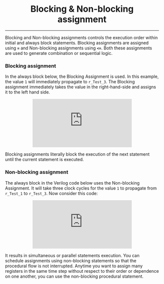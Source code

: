 <center>
    <h1>Blocking & Non-blocking assignment</h1>
</center>

---

Blocking and Non-blocking assignments controls the execution order within initial and always block statements. Blocking assignments are assigned using **`=`** and Non-blocking assignments using **`<=`**. Both these assignments are used to generate combination or sequential logic.

### Blocking assignment

In the always block below, the Blocking Assignment is used. In this example, the value `1` will immediately propagate to `r_Test_3`. The Blocking assignment immediately takes the value in the right-hand-side and assigns it to the left hand side.

<center>
    <iframe
        src="https://carbon.now.sh/embed?bg=rgba%28171%2C+184%2C+195%2C+1%29&t=seti&wt=none&l=verilog&width=680&ds=true&dsyoff=0px&dsblur=0px&wc=false&wa=true&pv=9px&ph=9px&ln=false&fm=hack&fs=14px&lh=133%25&si=false&es=2x&wm=false&code=always%2520%2540%28posedge%2520i_clock%29%2520begin%250A%2520%2520%2520%2520r_Test_1%2520%253D%25201%27b1%253B%250A%2520%2520%2520%2520r_Test_2%2520%253D%2520r_Test_1%253B%250A%2520%2520%2520%2520r_Test_3%2520%253D%2520r_Test_2%253B%250Aend%250A"
        style="width: 325px; height: 158px; border:0; transform: scale(1); overflow:hidden;"
        sandbox="allow-scripts allow-same-origin">
    </iframe>
</center>

<!-- ```c
always @(posedge i_clock) begin
    r_Test_1 = 1'b1;
    r_Test_2 = r_Test_1;
    r_Test_3 = r_Test_2;
end
``` -->
Blocking assignments literally block the execution of the next statement until the current statement is executed.

### Non-blocking assignment

The always block in the Verilog code below uses the Non-blocking Assignment. It will take three clock cycles for the value `1` to propagate from `r_Test_1` to `r_Test_3`. Now consider this code:

<center>
    <iframe
        src="https://carbon.now.sh/embed?bg=rgba%28171%2C+184%2C+195%2C+1%29&t=seti&wt=none&l=verilog&width=680&ds=true&dsyoff=0px&dsblur=0px&wc=false&wa=true&pv=9px&ph=9px&ln=false&fm=Hack&fs=14px&lh=133%25&si=false&es=2x&wm=false&code=always%2520%2540%28posedge%2520i_clock%29%2520begin%250A%2520%2520%2520%2520r_Test_1%2520%253C%253D%25201%27b1%253B%250A%2520%2520%2520%2520r_Test_2%2520%253C%253D%2520r_Test_1%253B%250A%2520%2520%2520%2520r_Test_3%2520%253C%253D%2520r_Test_2%253B%250Aend%250A"
        style="width: 325px; height: 158px; border:0; transform: scale(1); overflow:hidden;"
        sandbox="allow-scripts allow-same-origin">
    </iframe>
</center>

<!-- ```c
always @(posedge i_clock) begin
    r_Test_1 <= 1'b1;
    r_Test_2 <= r_Test_1;
    r_Test_3 <= r_Test_2;
end
``` -->

It results in simultaneous or parallel statements execution. You can schedule assignments using non-blocking statements so that the procedural flow is not interrupted. Anytime you want to assign many registers in the same time step without respect to their order or dependence on one another, you can use the non-blocking procedural statement.